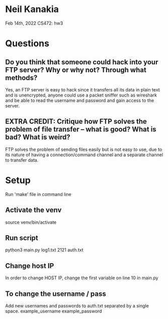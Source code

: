 
# Neil Kanakia

Feb 14th, 2022
CS472: hw3

# Questions

## Do you think that someone could hack into your FTP server? Why or why not? Through what methods?

Yes, an FTP server is easy to hack since it transfers all its data in plain text and is unencrypted, anyone could use a packet sniffer
such as wireshark and be able to read the username and password and gain access to the server.

## EXTRA CREDIT: Critique how FTP solves the problem of file transfer – what is good? What is bad? What is weird?

FTP solves the problem of sending files easily but is not easy to use, due to its nature of having a connection/command channel
and a separate channel to transfer data.

# Setup

Run 'make' file in command line

## Activate the venv

source venv/bin/activate

## Run script

python3 main.py log1.txt 2121 auth.txt

## Change host IP

In order to change HOST IP, change the first variable on line 10 in main.py

## To change the username / pass

Add new usernames and passwords to auth.txt separated by a single space.
example_username example_password
